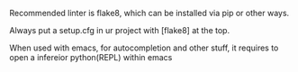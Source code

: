
Recommended linter is flake8, which can be installed via pip or other ways.


Always put a setup.cfg in ur project with
[flake8] at the top.

When used with emacs, for autocompletion and other stuff, it requires to open a infereior python(REPL) within emacs
